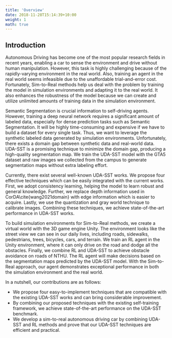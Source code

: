 ```yaml
---
title: 'Overview'
date: 2018-11-28T15:14:39+10:00
weight: 1
math: true
---
```


## Introduction
Autonomous Driving has become one of the most popular research fields in recent years, enabling a car to sense the environment and drive without human manipulation. However, this task is highly challenging because of the rapidly-varying environment in the real world. Also, training an agent in the real world seems infeasible due to the unaffordable trial-and-error cost. Fortunately, Sim-to-Real methods help us deal with the problem by training the model in simulation environments and adapting it to the real world. It also enhances the robustness of the model because we can create and utilize unlimited amounts of training data in the simulation environment. 

Semantic Segmentation is crucial information to self-driving agents. However, training a deep neural network requires a significant amount of labeled data, especially for dense prediction tasks such as Semantic Segmentation. It will be highly time-consuming and expensive if we have to build a dataset for every single task. Thus, we want to leverage the synthetic labeled data generated by simulation environments. Unfortunately, there exists a domain gap between synthetic data and real-world data. UDA-SST is a promising technique to minimize the domain gap, producing a high-quality segmentation map. We train the UDA-SST model with the GTA5 dataset and raw images we collected from the campus to generate segmentation maps without extra labeling effort.

Currently, there exist several well-known UDA-SST works. We propose four effective techniques which can be easily integrated with the current works. First, we adopt consistency learning, helping the model to learn robust and general knowledge. Further, we replace depth information used in CorDA\cite{wang2021domain} with edge information which is easier to acquire. Lastly, we use the quantization and gray world technique to calibrate images. Combining these techniques, we achieve state-of-the-art performance in UDA-SST works. 

To build simulation environments for Sim-to-Real methods, we create a virtual world with the 3D game engine Unity. The environment looks like the street view we can see in our daily lives, including roads, sidewalks, pedestrians, trees, bicycles, cars, and terrain. We train an RL agent in the Unity environment, where it can only drive on the road and dodge all the obstacles. Finally, we combine RL and UDA-SST to achieve obstacle avoidance on roads of NTHU. The RL agent will make decisions based on the segmentation maps predicted by the UDA-SST model. With the Sim-to-Real approach, our agent demonstrates exceptional performance in both the simulation environment and the real world.

In a nutshell, our contributions are as follows:
* We propose four easy-to-implement techniques that are compatible with the existing UDA-SST works and can bring considerable improvement.
* By combining our proposed techniques with the existing self-training framework, we achieve state-of-the-art performance on the UDA-SST benchmark.
* We develop a sim-to-real autonomous driving car by combining UDA-SST and RL methods and prove that our UDA-SST techniques are efficient and practical.